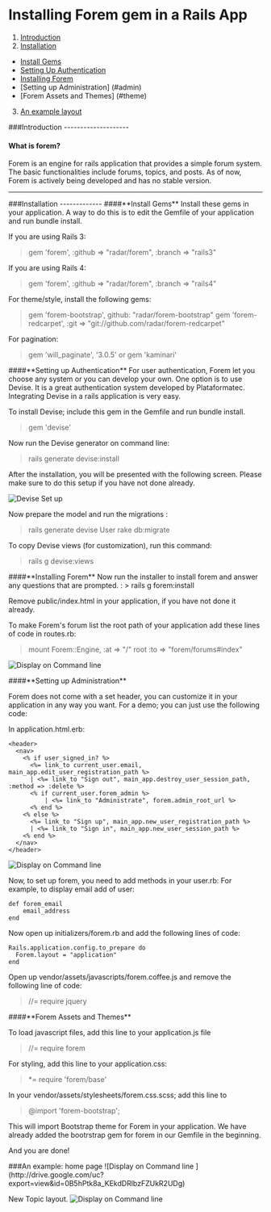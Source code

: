 Installing Forem gem in a Rails App
===================================

1. [Introduction](#intro)
2. [Installation](#install)
  * [Install Gems](#gems)
  * [Setting Up Authentication](#devise)
  * [Installing Forem](#forem)
  * [Setting up Administration] (#admin)
  * [Forem Assets and Themes] (#theme)
3. [An example layout](#example)



<a name = "intro" />
###Introduction
--------------------

<h4>What is forem?</h4>
Forem is an engine for rails application that provides a simple forum system. The basic functionalities include forums, topics, and posts. As of now, Forem is actively being developed and has no stable version. 

----------

<a name = "install" />
###Installation
-------------

<a name = "gems" />
####**Install Gems**
Install these gems in your application. A way to do this is to edit the Gemfile of your application and run bundle install. 

If you are using Rails 3:
>  gem 'forem', :github => "radar/forem", :branch => "rails3"

If you are using Rails 4:
> gem 'forem', :github => "radar/forem", :branch => "rails4"

For theme/style, install the following gems:
>gem 'forem-bootstrap', github: "radar/forem-bootstrap"
>gem 'forem-redcarpet', :git => "git://github.com/radar/forem-redcarpet"

For pagination:
>gem 'will_paginate', '3.0.5'
>or
>gem 'kaminari'

<a name = "devise" />
####**Setting up Authentication**
For user authentication, Forem let you choose any system or you can develop your own. One option is to use Devise. It is a great authentication system developed by Plataformatec. Integrating Devise in a rails application is very easy. 

To install Devise; include this gem in the Gemfile and run bundle install. 
>gem 'devise'

Now run the Devise generator on command line:
>rails generate devise:install

After the installation, you will be presented with the following screen. Please make sure to do this setup if you have not done already.

![Devise Set up ](http://drive.google.com/uc?export=view&id=0B5hPtk8a_KEkOFlIRFhSc281eDg)

Now prepare the model and run the migrations :
> rails generate devise User
> rake db:migrate

To copy Devise views (for customization), run this command:
> rails g devise:views

<a name = "forem" />
####**Installing Forem**
Now run the installer to install forem and answer any questions that are prompted. :
> rails g forem:install

Remove public/index.html in your application, if you have not done it already.

To make Forem's forum list the root path of your application add these lines of code in routes.rb:

> mount Forem::Engine, :at => "/"
> root :to => "forem/forums#index"


![Display on Command line ](http://drive.google.com/uc?export=view&id=0B5hPtk8a_KEkRUxVdTlHN0ktZUk)
 
 <a name = "admin" />
####**Setting up Administration**

Forem does not come with a set header, you can customize it in your application in any way you want. For a demo; you can just use the following code:

In application.html.erb:


```
<header>
  <nav>
    <% if user_signed_in? %>
      <%= link_to current_user.email, main_app.edit_user_registration_path %>
      | <%= link_to "Sign out", main_app.destroy_user_session_path, :method => :delete %>
      <% if current_user.forem_admin %>
          | <%= link_to "Administrate", forem.admin_root_url %>
      <% end %>
    <% else %>
      <%= link_to "Sign up", main_app.new_user_registration_path %>
      | <%= link_to "Sign in", main_app.new_user_session_path %>
    <% end %>
  </nav>
</header>
``` 

![Display on Command line ](http://drive.google.com/uc?export=view&id=0B5hPtk8a_KEkNS1LR2hUSHJtdGc)

Now, to set up forem, you need to add methods in your user.rb:
For example, to display email add of user: 
```
def forem_email
    email_address
end
```


Now open up initializers/forem.rb and add the following lines of code:

```
Rails.application.config.to_prepare do
  Forem.layout = "application"
end
```
  
Open up vendor/assets/javascripts/forem.coffee.js and remove the following line of code:
> //= require jquery

<a name = "theme" />
####**Forem Assets and Themes** 

To load javascript files, add this line to your application.js file 

> //= require forem


For styling, add this line to your application.css:

>  *= require 'forem/base'

In your vendor/assets/stylesheets/forem.css.scss; add this line to 

> @import 'forem-bootstrap';

This will import Bootstrap theme for Forem in your application. We have already added the bootrstrap gem for forem in our Gemfile in the beginning. 

And you are done! 

<a name = "example" />
###An example: home page
![Display on Command line ](http://drive.google.com/uc?export=view&id=0B5hPtk8a_KEkdDRlbzFZUkR2UDg)

New Topic layout.
![Display on Command line ](http://drive.google.com/uc?export=view&id=0B5hPtk8a_KEkdFg3ME8wUUZzYzQ)



